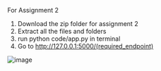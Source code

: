 For Assignment 2

1. Download the zip folder for assignment 2
2. Extract all the files and folders
3. run python code/app.py in terminal
4. Go to http://127.0.0.1:5000/(required_endpoint)


![image](https://user-images.githubusercontent.com/98578568/179560487-954bf20f-50d3-4c4e-b200-b571480fc682.png)
